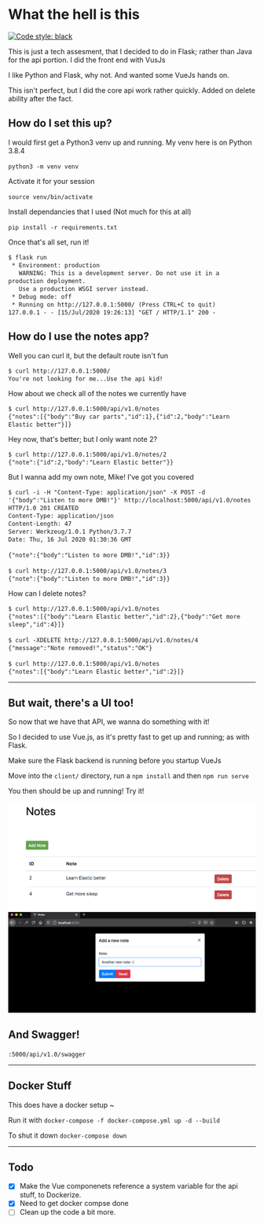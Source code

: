 # What the hell is this

<a href="https://github.com/psf/black"><img alt="Code style: black" src="https://img.shields.io/badge/code%20style-black-000000.svg"></a>

This is just a tech assesment, that I decided to do in Flask; rather than Java for the api portion. I did the front end with VusJs

I like Python and Flask, why not. And wanted some VueJs hands on.

This isn't perfect, but I did the core api work rather quickly. Added on delete ability after the fact.

## How do I set this up?

I would first get a Python3 venv up and running. My venv here is on Python 3.8.4

`python3 -m venv venv`

Activate it for your session

`source venv/bin/activate`

Install dependancies that I used (Not much for this at all)

`pip install -r requirements.txt`

Once that's all set, run it!

```
$ flask run
 * Environment: production
   WARNING: This is a development server. Do not use it in a production deployment.
   Use a production WSGI server instead.
 * Debug mode: off
 * Running on http://127.0.0.1:5000/ (Press CTRL+C to quit)
127.0.0.1 - - [15/Jul/2020 19:26:13] "GET / HTTP/1.1" 200 -
```

## How do I use the notes app?

Well you can curl it, but the default route isn't fun

```
$ curl http://127.0.0.1:5000/
You're not looking for me...Use the api kid!
```

How about we check all of the notes we currently have

```
$ curl http://127.0.0.1:5000/api/v1.0/notes
{"notes":[{"body":"Buy car parts","id":1},{"id":2,"body":"Learn Elastic better"}]}
```

Hey now, that's better; but I only want note 2?

```
$ curl http://127.0.0.1:5000/api/v1.0/notes/2
{"note":{"id":2,"body":"Learn Elastic better"}}
```

But I wanna add my own note, Mike!  I've got you covered

```
$ curl -i -H "Content-Type: application/json" -X POST -d '{"body":"Listen to more DMB!"}' http://localhost:5000/api/v1.0/notes
HTTP/1.0 201 CREATED
Content-Type: application/json
Content-Length: 47
Server: Werkzeug/1.0.1 Python/3.7.7
Date: Thu, 16 Jul 2020 01:30:36 GMT

{"note":{"body":"Listen to more DMB!","id":3}}

$ curl http://127.0.0.1:5000/api/v1.0/notes/3
{"note":{"body":"Listen to more DMB!","id":3}}
```

How can I delete notes?

```
$ curl http://127.0.0.1:5000/api/v1.0/notes
{"notes":[{"body":"Learn Elastic better","id":2},{"body":"Get more sleep","id":4}]}

$ curl -XDELETE http://127.0.0.1:5000/api/v1.0/notes/4
{"message":"Note removed!","status":"OK"}

$ curl http://127.0.0.1:5000/api/v1.0/notes
{"notes":[{"body":"Learn Elastic better","id":2}]}
```

---

## But wait, there's a UI too!

So now that we have that API, we wanna do something with it!

So I decided to use Vue.js, as it's pretty fast to get up and running; as with Flask.

Make sure the Flask backend is running before you startup VueJs

Move into the `client/` directory, run a `npm install` and then `npm run serve`

You then should be up and running!  Try it!

![Notes UI 0](.github/images/screenshot0.png)
![Notes UI 1](.github/images/screenshot1.png)

## And Swagger!

`:5000/api/v1.0/swagger`

---

## Docker Stuff

This does have a docker setup ~

Run it with `docker-compose -f docker-compose.yml up -d --build`

To shut it down `docker-compose down`

---

## Todo

- [X] Make the Vue componenets reference a system variable for the api stuff, to Dockerize.
- [X] Need to get docker compse done
- [ ] Clean up the code a bit more.
